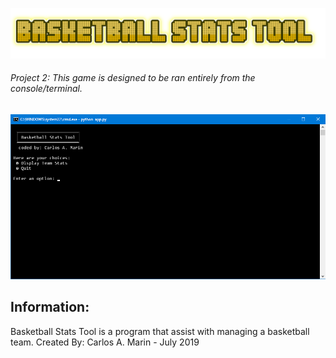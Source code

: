 ![Basketball Stats Tool](logo.png)
######  Project 2: *This game is designed to be ran entirely from the console/terminal.*
![Preview](SS.png)
## Information:
Basketball Stats Tool is a program that assist with managing a basketball team.
        Created By: Carlos A. Marin - July 2019